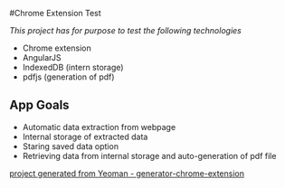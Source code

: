 #Chrome Extension Test

*This project has for purpose to test the following technologies*
- Chrome extension
- AngularJS
- IndexedDB (intern storage)
- pdfjs (generation of pdf)

## App Goals
- Automatic data extraction from webpage
- Internal storage of extracted data
- Staring saved data option
- Retrieving data from internal storage and auto-generation of pdf file

[project generated from Yeoman - generator-chrome-extension](https://github.com/yeoman/generator-chrome-extension)
